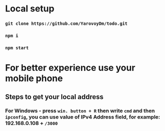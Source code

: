 # Local setup

### `git clone https://github.com/YarovoyDm/todo.git`

### `npm i`

### `npm start`

# For better experience use your mobile phone

## Steps to get your local address

### For Windows - press `win. button + R` then write `cmd` and then `ipconfig`, you can use value of IPv4 Address field, for example: 192.168.0.108 + `/3000`
